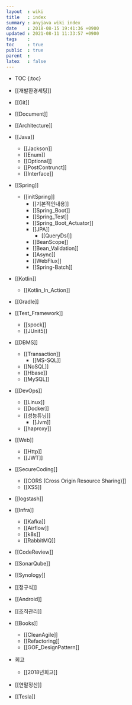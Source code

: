 ```yaml
---
layout  : wiki
title   : index
summary : anyjava wiki index 
date    : 2018-08-15 19:41:36 +0900
updated : 2021-08-11 11:33:57 +0900
tags    :
toc     : true
public  : true
parent  :
latex   : false
---
```

* TOC
{:toc}

* [[개발환경세팅]]
* [[Git]]
* [[Document]]
* [[Architecture]]
* [[Java]]
	* [[Jackson]] 
	* [[Enum]]
	* [[Optional]]
	* [[PostContrunct]]
	* [[Interface]]
* [[Spring]]
  * [[initSpring]]
	* [[기본적인내용]] 
	* [[Spring_Boot]]
	* [[Spring_Test]]
	* [[Spring_Boot_Actuator]]
	* [[JPA]] 
		* [[QueryDsl]]
	* [[BeanScope]]
	* [[Bean_Validation]]
	* [[Async]]
	* [[WebFlux]]
	* [[Spring-Batch]]
* [[Kotlin]]
  * [[Kotlin_In_Action]]
* [[Gradle]]
* [[Test_Framework]]
  * [[spock]] 
  * [[JUnit5]]
* [[DBMS]] 
  * [[Transaction]]
	* [[MS-SQL]] 
  * [[NoSQL]]
  * [[Hbase]]
  * [[MySQL]]
* [[DevOps]]
	* [[Linux]]
	* [[Docker]]
	* [[성능튜닝]]
		* [[Jvm]] 
  * [[haproxy]]
* [[Web]]
	* [[Http]]
  * [[JWT]]
* [[SecureCoding]] 
	* [[CORS (Cross Origin Resource Sharing)]]
	* [[XSS]]
* [[logstash]]
* [[Infra]]
  * [[Kafka]]
  * [[Airflow]]
  * [[k8s]]
  * [[RabbitMQ]]
* [[CodeReview]]
* [[SonarQube]]
* [[Synology]]
* [[정규식]]
* [[Android]]

* [[조직관리]]
* [[Books]]
	* [[CleanAgile]]
	* [[Refactoring]] 
	* [[GOF_DesignPattern]]
* 회고
	* [[2018년회고]] 
* [[연말정산]] 
* [[Tesla]]
